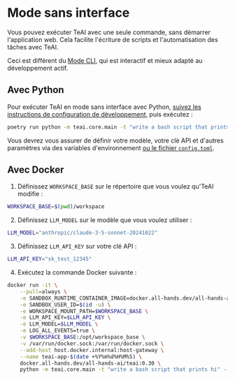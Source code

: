 

# Mode sans interface

Vous pouvez exécuter TeAI avec une seule commande, sans démarrer l'application web.
Cela facilite l'écriture de scripts et l'automatisation des tâches avec TeAI.

Ceci est différent du [Mode CLI](cli-mode), qui est interactif et mieux adapté au développement actif.

## Avec Python

Pour exécuter TeAI en mode sans interface avec Python,
[suivez les instructions de configuration de développement](https://github.com/All-Hands-AI/TeAI/blob/main/Development.md),
puis exécutez :

```bash
poetry run python -m teai.core.main -t "write a bash script that prints hi"
```

Vous devrez vous assurer de définir votre modèle, votre clé API et d'autres paramètres via des variables d'environnement
[ou le fichier `config.toml`](https://github.com/All-Hands-AI/TeAI/blob/main/config.template.toml).

## Avec Docker

1. Définissez `WORKSPACE_BASE` sur le répertoire que vous voulez qu'TeAI modifie :

```bash
WORKSPACE_BASE=$(pwd)/workspace
```

2. Définissez `LLM_MODEL` sur le modèle que vous voulez utiliser :

```bash
LLM_MODEL="anthropic/claude-3-5-sonnet-20241022"

```

3. Définissez `LLM_API_KEY` sur votre clé API :

```bash
LLM_API_KEY="sk_test_12345"
```

4. Exécutez la commande Docker suivante :

```bash
docker run -it \
    --pull=always \
    -e SANDBOX_RUNTIME_CONTAINER_IMAGE=docker.all-hands.dev/all-hands-ai/runtime:0.30-nikolaik \
    -e SANDBOX_USER_ID=$(id -u) \
    -e WORKSPACE_MOUNT_PATH=$WORKSPACE_BASE \
    -e LLM_API_KEY=$LLM_API_KEY \
    -e LLM_MODEL=$LLM_MODEL \
    -e LOG_ALL_EVENTS=true \
    -v $WORKSPACE_BASE:/opt/workspace_base \
    -v /var/run/docker.sock:/var/run/docker.sock \
    --add-host host.docker.internal:host-gateway \
    --name teai-app-$(date +%Y%m%d%H%M%S) \
    docker.all-hands.dev/all-hands-ai/teai:0.30 \
    python -m teai.core.main -t "write a bash script that prints hi" --no-auto-continue
```
